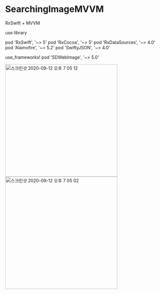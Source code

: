 # SearchingImageMVVM

RxSwift + MVVM


use library

  pod 'RxSwift', '~> 5'
  pod 'RxCocoa', '~> 5'
  pod 'RxDataSources', '~> 4.0'
  pod 'Alamofire', '~> 5.2'
  pod 'SwiftyJSON', '~> 4.0'

  use_frameworks!
  pod 'SDWebImage', '~> 5.0'


<img width="361" alt="스크린샷 2020-09-12 오후 7 05 12" src="https://user-images.githubusercontent.com/5820255/92993243-f79e4e00-f52a-11ea-844f-59154a675a96.png">
<img width="361" alt="스크린샷 2020-09-12 오후 7 05 02" src="https://user-images.githubusercontent.com/5820255/92993249-fc630200-f52a-11ea-97eb-0bf691eec0cb.png">
